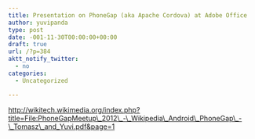 ```yaml
---
title: Presentation on PhoneGap (aka Apache Cordova) at Adobe Office
author: yuvipanda
type: post
date: -001-11-30T00:00:00+00:00
draft: true
url: /?p=384
aktt_notify_twitter:
  - no
categories:
  - Uncategorized

---
```

http://wikitech.wikimedia.org/index.php?title=File:PhoneGapMeetup\_2012\_-\_Wikipedia\_Android\_PhoneGap\_-\_Tomasz\_and_Yuvi.pdf&page=1